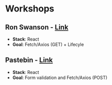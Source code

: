 # Workshops

## Ron Swanson - [Link](https://github.com/WildCodeSchool/workshops/tree/master/ronswanson)

* **Stack**: React
* **Goal**: Fetch/Axios (GET) + Lifecyle

## Pastebin - [Link](https://github.com/WildCodeSchool/workshops/tree/master/pastebin)

* **Stack**: React
* **Goal**: Form validation and Fetch/Axios (POST)
